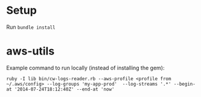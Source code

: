 Setup
=========

Run `bundle install`

aws-utils
=========

Example command to run locally (instead of installing the gem):

    ruby -I lib bin/cw-logs-reader.rb --aws-profile <profile from ~/.aws/config> --log-groups 'my-app-prod'  --log-streams '.*' --begin-at '2014-07-24T18:12:40Z' --end-at 'now'
